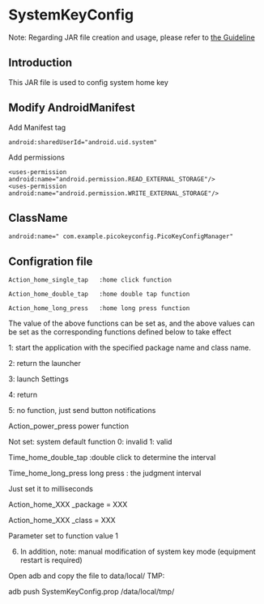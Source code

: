 # SystemKeyConfig 

Note: Regarding JAR file creation and usage, please refer to [the Guideline](https://github.com/picoxr/support/blob/master/How%20to%20Use%20JAR%20file%20in%20Unity%20project%20on%20Pico%20Device.docx)

## Introduction
This JAR file is used to config system home key

## Modify AndroidManifest

Add Manifest tag
```
android:sharedUserId="android.uid.system"
``` 

Add permissions

```
<uses-permission android:name="android.permission.READ_EXTERNAL_STORAGE"/>
<uses-permission android:name="android.permission.WRITE_EXTERNAL_STORAGE"/>
```

## ClassName

```
android:name=" com.example.picokeyconfig.PicoKeyConfigManager"
``` 
## Configration file

```
Action_home_single_tap   :home click function

Action_home_double_tap   :home double tap function

Action_home_long_press   :home long press function
```

The value of the above functions can be set as, and the above values can be set as the corresponding functions defined below to take effect

1: start the application with the specified package name and class name. 

2: return the launcher

3: launch Settings 

4: return

5: no function, just send button notifications

Action_power_press power  function

Not set: system default function 0: invalid 1: valid


Time_home_double_tap  :double click to determine the interval

Time_home_long_press long press  : the judgment interval

Just set it to milliseconds



Action_home_XXX _package = XXX

Action_home_XXX _class = XXX

Parameter set to function value 1

6. In addition, note: manual modification of system key mode (equipment restart is required)

Open adb and copy the file to data/local/ TMP:

adb push SystemKeyConfig.prop /data/local/tmp/
